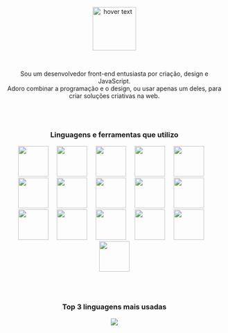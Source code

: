 

<p align="center">
 <img src="https://github.com/felipefazolin/logos/blob/master/felipe-fazolin.svg" height="100" title="hover text">
</p>

<br>

<p align="center">
 Sou um desenvolvedor front-end entusiasta por criação, design e JavaScript. <br>
Adoro combinar a programação e o design, ou usar apenas um deles, para criar soluções criativas na web. 
</p>


<br>
<br>

<h3 align="center">
Linguagens e ferramentas que utilizo
</h3>

<p align="center">
<a href="https://html.spec.whatwg.org/"><img height="70" src="https://github.com/felipefazolin/logos/blob/master/html5.svg" /></a> 
&nbsp;
&nbsp; 
<a href="https://www.w3.org/Style/CSS/Overview.en.html"><img height="70"  src="https://github.com/felipefazolin/logos/blob/master/css3.svg" /></a> 
&nbsp;
&nbsp; 
<a href="https://developer.mozilla.org/en-US/docs/Web/JavaScript"><img  height="70" src="https://github.com/felipefazolin/logos/blob/master/javascript.svg" /></a> 
&nbsp;
&nbsp; 
<a href="https://pt-br.reactjs.org/"><img  height="70" src="https://github.com/felipefazolin/logos/blob/master/react.svg" /></a> 
&nbsp;
&nbsp; 
<a href="https://nextjs.org/"><img  height="70" src="https://github.com/felipefazolin/logos/blob/master/next.svg" /></a> 
&nbsp;
&nbsp; 
<a href="https://styled-components.com/"><img  height="70" src="https://github.com/felipefazolin/logos/blob/master/styled-components.svg" /></a>
&nbsp;
&nbsp;  
<a href="https://sass-lang.com/"><img  height="70" src="https://github.com/felipefazolin/logos/blob/master/sass.svg" /></a> 
&nbsp;
&nbsp; 
<a href="https://www.mongodb.com"><img  height="70" src="https://github.com/felipefazolin/logos/blob/master/mongodb.svg" /></a> 
&nbsp;
&nbsp; 
<a href="https://wordpress.com/"><img  height="70" src="https://github.com/felipefazolin/logos/blob/master/wordpress.svg" /></a> 
&nbsp;
&nbsp; 
<a href="https://strapi.io/"><img  height="70" src="https://github.com/felipefazolin/logos/blob/master/strapi.svg" /></a> 
&nbsp;
&nbsp; 
<a href="https://git-scm.com/"><img  height="70" src="https://github.com/felipefazolin/logos/blob/master/git.svg" /></a>
&nbsp;
&nbsp; 
<a href="https://github.com/"><img  height="70" src="https://github.com/felipefazolin/logos/blob/master/git-hub.svg" /></a> 
&nbsp;
&nbsp; 
<a href="https://www.adobe.com/br/products/photoshop.html"><img  height="70" src="https://github.com/felipefazolin/logos/blob/master/adobe-photoshop.svg" /></a> 
&nbsp;
&nbsp; 
<a href="https://www.adobe.com/br/products/photoshop.html"><img  height="70" src="https://github.com/felipefazolin/logos/blob/master/adobe-illustrator.svg" /></a>
&nbsp;
&nbsp;
 <a href="https://www.adobe.com/br/products/illustrator.html"><img  height="70" src="https://github.com/felipefazolin/logos/blob/master/adobe-xd.svg" /></a>
&nbsp;
&nbsp;
  <a href="https://www.unrealengine.com/">
<img  height="70" src="https://github.com/felipefazolin/logos/blob/master/unreal-engine.svg" />
 </a>
</p>
<br>
<br>
<h3 align="center">
Top 3 linguagens mais usadas
</h3>



<p align="center">
 
 <img  src="https://github-readme-stats.vercel.app/api/top-langs/?username=felipefazolin&hide_title=1&layout=compact&langs_count=10&hide=javascript,ruby,shell,starlark,objective-c,java" />

 </p>




<!--
 
[![](https://github-readme-stats.vercel.app/api/top-langs/?username=felipefazolin&hide_title=1&layout=compact&langs_count=10&hide=javascript,ruby,shell,starlark,objective-c,java)](#)
 
-->














<!--
<h3 align="left">Linguagens e ferramentas:</h3>
<p align="left"> <a href="https://getbootstrap.com" target="_blank"> <img src="https://raw.githubusercontent.com/devicons/devicon/master/icons/bootstrap/bootstrap-plain-wordmark.svg" alt="bootstrap" width="40" height="40"/> </a> <a href="https://www.w3schools.com/css/" target="_blank"> <img src="https://raw.githubusercontent.com/devicons/devicon/master/icons/css3/css3-original-wordmark.svg" alt="css3" width="40" height="40"/> </a> <a href="https://git-scm.com/" target="_blank"> <img src="https://www.vectorlogo.zone/logos/git-scm/git-scm-icon.svg" alt="git" width="40" height="40"/> </a> <a href="https://www.w3.org/html/" target="_blank"> <img src="https://raw.githubusercontent.com/devicons/devicon/master/icons/html5/html5-original-wordmark.svg" alt="html5" width="40" height="40"/> </a> <a href="https://www.adobe.com/in/products/illustrator.html" target="_blank"> <img src="https://www.vectorlogo.zone/logos/adobe_illustrator/adobe_illustrator-icon.svg" alt="illustrator" width="40" height="40"/> </a> <a href="https://developer.mozilla.org/en-US/docs/Web/JavaScript" target="_blank"> <img src="https://raw.githubusercontent.com/devicons/devicon/master/icons/javascript/javascript-original.svg" alt="javascript" width="40" height="40"/> </a> <a href="https://www.mongodb.com/" target="_blank"> <img src="https://raw.githubusercontent.com/devicons/devicon/master/icons/mongodb/mongodb-original-wordmark.svg" alt="mongodb" width="40" height="40"/> </a> <a href="https://nodejs.org" target="_blank"> <img src="https://raw.githubusercontent.com/devicons/devicon/master/icons/nodejs/nodejs-original-wordmark.svg" alt="nodejs" width="40" height="40"/> </a> <a href="https://www.photoshop.com/en" target="_blank"> <img src="https://raw.githubusercontent.com/devicons/devicon/master/icons/photoshop/photoshop-line.svg" alt="photoshop" width="40" height="40"/> </a> <a href="https://www.php.net" target="_blank"> <img src="https://raw.githubusercontent.com/devicons/devicon/master/icons/php/php-original.svg" alt="php" width="40" height="40"/> </a> <a href="https://postman.com" target="_blank"> <img src="https://www.vectorlogo.zone/logos/getpostman/getpostman-icon.svg" alt="postman" width="40" height="40"/> </a> <a href="https://reactjs.org/" target="_blank"> <img src="https://raw.githubusercontent.com/devicons/devicon/master/icons/react/react-original-wordmark.svg" alt="react" width="40" height="40"/> </a> <a href="https://reactnative.dev/" target="_blank"> <img src="https://reactnative.dev/img/header_logo.svg" alt="reactnative" width="40" height="40"/> </a> <a href="https://sass-lang.com" target="_blank"> <img src="https://raw.githubusercontent.com/devicons/devicon/master/icons/sass/sass-original.svg" alt="sass" width="40" height="40"/> </a> <a href="https://www.typescriptlang.org/" target="_blank"> <img src="https://raw.githubusercontent.com/devicons/devicon/master/icons/typescript/typescript-original.svg" alt="typescript" width="40" height="40"/> </a> <a href="https://unity.com/" target="_blank"> <img src="https://www.vectorlogo.zone/logos/unity3d/unity3d-icon.svg" alt="unity" width="40" height="40"/> </a> <a href="https://unrealengine.com/" target="_blank"> <img src="https://raw.githubusercontent.com/kenangundogan/fontisto/036b7eca71aab1bef8e6a0518f7329f13ed62f6b/icons/svg/brand/unreal-engine.svg" alt="unreal" width="40" height="40"/> </a> </p>
<br>

-->
  
<!--
  [![](https://img.shields.io/badge/React-20232A?style=for-the-badge&logo=react&logoColor=61DAFB)](#)

[![]()](#)

-->

 



